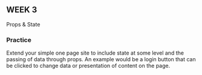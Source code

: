 ## WEEK 3

Props & State

### Practice

Extend your simple one page site to include state at some level and the passing of data through props. An example would be a login button that can be clicked to change data or presentation of content on the page.
